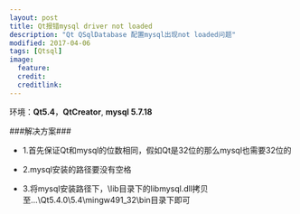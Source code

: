 ```yaml
---
layout: post
title: Qt报错mysql driver not loaded
description: "Qt QSqlDatabase 配置mysql出现not loaded问题"
modified: 2017-04-06
tags: [Qtsql]
image:
  feature: 
  credit: 
  creditlink: 
---
```



环境：**Qt5.4**，**QtCreator**, **mysql 5.7.18**

###解决方案###
	
- 1.首先保证Qt和mysql的位数相同，假如Qt是32位的那么mysql也需要32位的

- 2.mysql安装的路径要没有空格

- 3.将mysql安装路径下，\lib目录下的libmysql.dll拷贝至...\Qt5.4.0\5.4\mingw491_32\bin目录下即可

